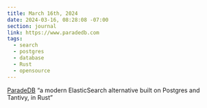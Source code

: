 ```yaml
---
title: March 16th, 2024
date: 2024-03-16, 08:28:08 -07:00
section: journal
link: https://www.paradedb.com
tags:
  - search
  - postgres
  - database
  - Rust
  - opensource
---
```

[ParadeDB](https://www.paradedb.com/) “a modern ElasticSearch alternative built on Postgres and Tantivy, in Rust”